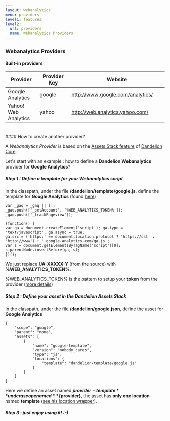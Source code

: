```yaml
---
layout: webanalytics
menu: providers
level1: features
level2:
  url: providers
  name: Webanalytics Providers
---
```


### Webanalytics Providers

#### Built-in providers

<table class="table table-striped table-bordered">
  <thead>
    <tr>
      <th style="width: 20%">Provider</th>
      <th style="width: 20%">Provider Key</th>
      <th style="width: 60%">Website</th>
    </tr>
  </thead>
  <tbody>
      <tr>
        <td>Google Analytics</td>
        <td>google</td>
        <td><a href="http://www.google.com/analytics/">http://www.google.com/analytics/</a></td>
      </tr>
      <tr>
        <td>Yahoo! Web Analytics</td>
        <td>yahoo</td>
        <td><a href="http://web.analytics.yahoo.com/">http://web.analytics.yahoo.com/</a></td>
      </tr>
  </tbody>
</table>

<br />
#### How to create another provider?

A _Webanalytics Provider_ is based on the [Assets Stack feature](/dandelion/features/assets) of [Dandelion Core](/dandelion/).

Let's start with an example : how to define a **Dandelion Webanalytics** provider for **Google Analytics**?

##### Step 1 : Define a template for your Webanalytics script

In the classpath, under the file **/dandelion/template/google.js**, define the template for **Google Analytics** (found [here](https://support.google.com/analytics/answer/1008080?hl=en&ref_topic=1008079))

    var _gaq = _gaq || [];
    _gaq.push(['_setAccount', '%WEB_ANALYTICS_TOKEN%']);
    _gaq.push(['_trackPageview']);

    (function() {
    var ga = document.createElement('script'); ga.type = 'text/javascript'; ga.async = true;
    ga.src = ('https:' == document.location.protocol ? 'https://ssl' : 'http://www') + '.google-analytics.com/ga.js';
    var s = document.getElementsByTagName('script')[0]; s.parentNode.insertBefore(ga, s);
    })();

We just replace **UA-XXXXX-Y** (from the source) with **%WEB_ANALYTICS_TOKEN%**.

%WEB_ANALYTICS_TOKEN% is the pattern to setup your **token** from the provider ([more details](/webanalytics/features/basic/))

##### Step 2 : Define your asset in the _Dandelion Assets Stack_

In the classpath, under the file **/dandelion/google.json**, define the asset for **Google Analytics**

    {
        "scope": "google",
        "parent": "none",
        "assets": [
            {
                "name": "google-template",
                "version": "nobody_cares",
                "type": "js",
                "locations": {
                    "template": "dandelion/template/google.js"
                }
            }
        ]
    }

Here we define an asset named **${provider}-template** under a scope named **${provider}**, the asset has **only one location** named **template** ([see his location wrapper](/dandelion/features/assets/wrappers.html)).

##### Step 3 : just enjoy using it! :-)